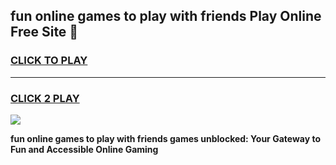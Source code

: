 
## fun online games to play with friends Play Online Free Site 👋
<h3>
<a href="https://download.freeplayer.one?title=fun_online_games_to_play_with_friends&ref=21F">CLICK TO PLAY</a></h3>
<hr>

<h3>
<a href="https://download.freeplayer.one?title=fun_online_games_to_play_with_friends&ref=21F">CLICK 2 PLAY</a>
  
</h3>

<a href="https://download.freeplayer.one?title=fun_online_games_to_play_with_friends&ref=21F"><img src="https://cdnb.artstation.com/p/assets/images/images/032/539/853/original/anto-thomas-button-gif.gif"></a>


**fun online games to play with friends games unblocked: Your Gateway to Fun and Accessible Online Gaming**
